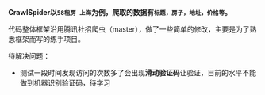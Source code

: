 **CrawlSpider以`58租房 上海`为例，爬取的数据有`标题，房子，地址，价格等`。**

代码整体框架沿用腾讯社招爬虫（master），做了一些简单的修改，主要是为了熟悉框架而写的练手项目。

待解决问题：

- 测试一段时间发现访问的次数多了会出现**滑动验证码**让验证，目前的水平不能做到机器识别验证码，待学习